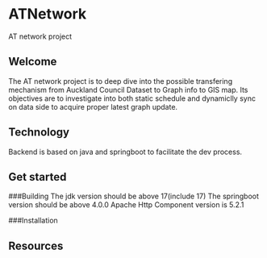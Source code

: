 # ATNetwork
AT network project

## Welcome
The AT network project is to deep dive into the possible transfering mechanism 
from Auckland Council Dataset to Graph info to GIS map. 
Its objectives are to investigate into both static schedule and dynamiclly sync
on data side to acquire proper latest graph update.

## Technology
Backend is based on java and springboot to facilitate the dev process.

## Get started
###Building
The jdk version should be above 17(include 17)
The springboot version should be above 4.0.0
Apache Http Component version is 5.2.1

###Installation

## Resources
